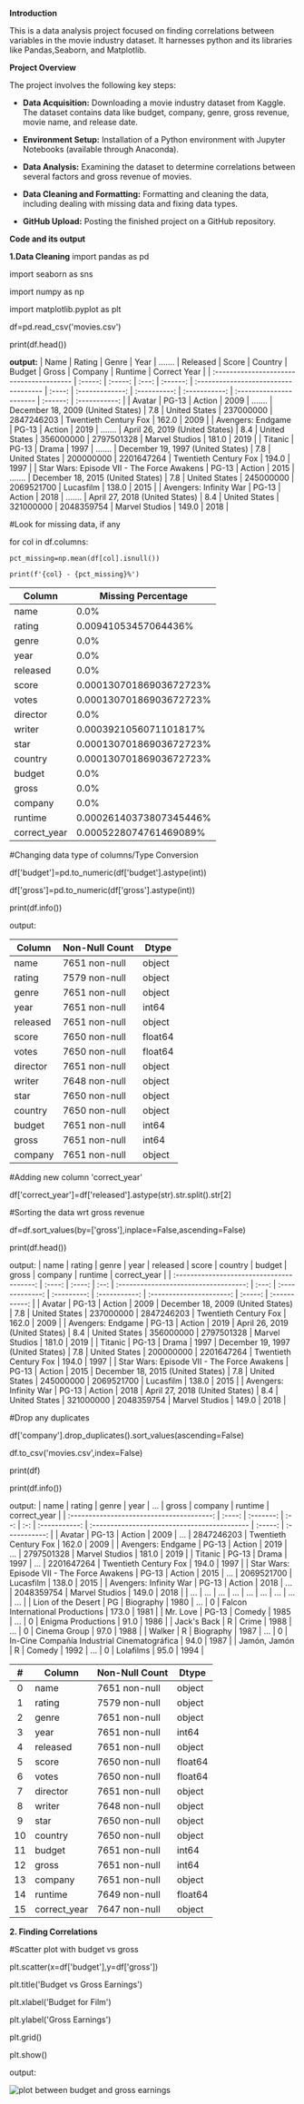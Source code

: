 **Introduction**

This is a data analysis project focused on finding correlations between variables in the movie industry dataset. It harnesses python and its libraries like Pandas,Seaborn, and Matplotlib.

**Project Overview**

The project involves the following key steps:

* **Data Acquisition:** Downloading a movie industry dataset from Kaggle. The dataset contains data like budget, company, genre, gross revenue, movie name, and release date.
  
* **Environment Setup:** Installation of a Python environment with Jupyter Notebooks (available through Anaconda).
  
* **Data Analysis:** Examining the dataset to determine correlations between several factors and gross revenue of movies.
  
* **Data Cleaning and Formatting:** Formatting and cleaning the data, including dealing with missing data and fixing data types.
  
* **GitHub Upload:** Posting the finished project on a GitHub repository.

**Code and its output**

**1.Data Cleaning**
import pandas as pd

import seaborn as sns

import numpy as np

import matplotlib.pyplot as plt


df=pd.read_csv('movies.csv')

print(df.head())

**output:**
| Name                                     | Rating | Genre  | Year | ....... | Released                             | Score | Country        | Budget      | Gross        | Company                | Runtime | Correct Year |
| :--------------------------------------- | :-----: | :-----: | :---: | :------: | :----------------------------------- | :----: | :-------------: | :----------: | :-----------: | :---------------------- | :------: | :-----------: |
| Avatar                                   | PG-13  | Action | 2009 | ....... | December 18, 2009 (United States) | 7.8  | United States | 237000000 | 2847246203 | Twentieth Century Fox | 162.0   | 2009         |
| Avengers: Endgame                        | PG-13  | Action | 2019 | ....... | April 26, 2019 (United States)    | 8.4  | United States | 356000000 | 2797501328 | Marvel Studios          | 181.0   | 2019         |
| Titanic                                  | PG-13  | Drama  | 1997 | ....... | December 19, 1997 (United States) | 7.8  | United States | 200000000 | 2201647264 | Twentieth Century Fox | 194.0   | 1997         |
| Star Wars: Episode VII - The Force Awakens | PG-13  | Action | 2015 | ....... | December 18, 2015 (United States) | 7.8  | United States | 245000000 | 2069521700 | Lucasfilm              | 138.0   | 2015         |
| Avengers: Infinity War                   | PG-13  | Action | 2018 | ....... | April 27, 2018 (United States)    | 8.4  | United States | 321000000 | 2048359754 | Marvel Studios          | 149.0   | 2018         |

#Look for missing data, if any

for col in df.columns:

    pct_missing=np.mean(df[col].isnull())
    
    print(f'{col} - {pct_missing}%')
  

| Column       | Missing Percentage |
|--------------|--------------------|
| name         | 0.0%               |
| rating       | 0.00941053457064436% |
| genre        | 0.0%               |
| year         | 0.0%               |
| released     | 0.0%               |
| score        | 0.00013070186903672723% |
| votes        | 0.00013070186903672723% |
| director     | 0.0%               |
| writer       | 0.0003921056071101817% |
| star         | 0.00013070186903672723% |
| country      | 0.00013070186903672723% |
| budget       | 0.0%               |
| gross        | 0.0%               |
| company      | 0.0%               |
| runtime      | 0.00026140373807345446% |
| correct_year | 0.0005228074761469089% |

#Changing data type of columns/Type Conversion

df['budget']=pd.to_numeric(df['budget'].astype(int))

df['gross']=pd.to_numeric(df['gross'].astype(int))

print(df.info())

output:

| Column         | Non-Null Count | Dtype   |
|----------------|----------------|---------|
| name           | 7651 non-null  | object  |
| rating         | 7579 non-null  | object  |
| genre          | 7651 non-null  | object  |
| year           | 7651 non-null  | int64   |
| released       | 7651 non-null  | object  |
| score          | 7650 non-null  | float64 |
| votes          | 7650 non-null  | float64 |
| director       | 7651 non-null  | object  |
| writer         | 7648 non-null  | object  |
| star           | 7650 non-null  | object  |
| country        | 7650 non-null  | object  |
| budget         | 7651 non-null  | int64   |
| gross          | 7651 non-null  | int64   |
| company        | 7651 non-null  | object  |

#Adding new column 'correct_year'

df['correct_year']=df['released'].astype(str).str.split().str[2]


#Sorting the data wrt gross revenue

df=df.sort_values(by=['gross'],inplace=False,ascending=False)

print(df.head())

output:
|      name                                | rating | genre  | year | released                             | score | country        |   budget    |     gross     | company                | runtime | correct_year |
| :---------------------------------------: | :----: | :----: | :--: | :-----------------------------------: | :---: | :-------------: | :---------: | :-----------: | :----------------------: | :-----: | :-----------: |
|                Avatar                    | PG-13  | Action | 2009 | December 18, 2009 (United States)   |  7.8  | United States |  237000000  |  2847246203  | Twentieth Century Fox   |  162.0  |     2009     |
|             Avengers: Endgame             | PG-13  | Action | 2019 | April 26, 2019 (United States)      |  8.4  | United States |  356000000  |  2797501328  |     Marvel Studios      |  181.0  |     2019     |
|                 Titanic                   | PG-13  | Drama  | 1997 | December 19, 1997 (United States)   |  7.8  | United States |  200000000  |  2201647264  | Twentieth Century Fox   |  194.0  |     1997     |
| Star Wars: Episode VII - The Force Awakens | PG-13  | Action | 2015 | December 18, 2015 (United States)   |  7.8  | United States |  245000000  |  2069521700  |          Lucasfilm       |  138.0  |     2015     |
|             Avengers: Infinity War            | PG-13  | Action | 2018 | April 27, 2018 (United States)      |  8.4  | United States |  321000000  |  2048359754  |     Marvel Studios      |  149.0  |     2018     |

#Drop any duplicates

df['company'].drop_duplicates().sort_values(ascending=False)


df.to_csv('movies.csv',index=False)

print(df)

print(df.info())

output:
|      name                                | rating | genre    | year | ... |     gross     | company                                      | runtime | correct_year |
| :---------------------------------------: | :----: | :-------: | :--: | :-: | :-----------: | :------------------------------------------- | :-----: | :-----------: |
|                Avatar                    | PG-13  | Action   | 2009 | ... |  2847246203  | Twentieth Century Fox                      |  162.0  |     2009     |
|             Avengers: Endgame             | PG-13  | Action   | 2019 | ... |  2797501328  | Marvel Studios                               |  181.0  |     2019     |
|                 Titanic                   | PG-13  | Drama    | 1997 | ... |  2201647264  | Twentieth Century Fox                      |  194.0  |     1997     |
| Star Wars: Episode VII - The Force Awakens | PG-13  | Action   | 2015 | ... |  2069521700  | Lucasfilm                                    |  138.0  |     2015     |
|             Avengers: Infinity War            | PG-13  | Action   | 2018 | ... |  2048359754  | Marvel Studios                               |  149.0  |     2018     |
|                   ...                     |  ...   |  ...     | ...  | ... |      ...      | ...                                          |  ...    |     ...      |
|           Lion of the Desert            |   PG   | Biography | 1980 | ... |       0       | Falcon International Productions             |  173.0  |     1981     |
|                  Mr. Love                 | PG-13  | Comedy   | 1985 | ... |       0       | Enigma Productions                           |   91.0  |     1986     |
|                 Jack's Back                |   R    | Crime    | 1988 | ... |       0       | Cinema Group                                 |   97.0  |     1988     |
|                  Walker                   |   R    | Biography | 1987 | ... |       0       | In-Cine Compañía Industrial Cinematográfica |   94.0  |     1987     |
|              Jamón, Jamón               |   R    | Comedy   | 1992 | ... |       0       | Lolafilms                                    |   95.0  |     1994     |

| #   | Column         | Non-Null Count | Dtype   |
| :---: | -------------- | -------------- | ------- |
| 0   | name           | 7651 non-null  | object  |
| 1   | rating         | 7579 non-null  | object  |
| 2   | genre          | 7651 non-null  | object  |
| 3   | year           | 7651 non-null  | int64   |
| 4   | released       | 7651 non-null  | object  |
| 5   | score          | 7650 non-null  | float64 |
| 6   | votes          | 7650 non-null  | float64 |
| 7   | director       | 7651 non-null  | object  |
| 8   | writer         | 7648 non-null  | object  |
| 9   | star           | 7650 non-null  | object  |
| 10  | country        | 7650 non-null  | object  |
| 11  | budget         | 7651 non-null  | int64   |
| 12  | gross          | 7651 non-null  | int64   |
| 13  | company        | 7651 non-null  | object  |
| 14  | runtime        | 7649 non-null  | float64 |
| 15  | correct_year   | 7647 non-null  | object  |

**2. Finding Correlations**


#Scatter plot with budget vs gross

plt.scatter(x=df['budget'],y=df['gross'])

plt.title('Budget vs Gross Earnings')

plt.xlabel('Budget for Film')

plt.ylabel('Gross Earnings')

plt.grid()

plt.show()

output:

![plot between budget and gross earnings](https://github.com/user-attachments/assets/1792a573-625b-4dfd-8d2e-d18a7287d8ac)

